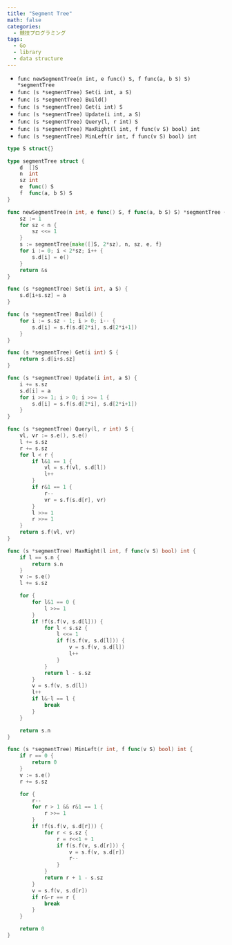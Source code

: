 ```yaml
---
title: "Segment Tree"
math: false
categories:
  - 競技プログラミング
tags:
  - Go
  - library
  - data structure
---
```


- `func newSegmentTree(n int, e func() S, f func(a, b S) S) *segmentTree`
- `func (s *segmentTree) Set(i int, a S)`
- `func (s *segmentTree) Build()`
- `func (s *segmentTree) Get(i int) S`
- `func (s *segmentTree) Update(i int, a S)`
- `func (s *segmentTree) Query(l, r int) S`
- `func (s *segmentTree) MaxRight(l int, f func(v S) bool) int`
- `func (s *segmentTree) MinLeft(r int, f func(v S) bool) int`

```go
type S struct{}

type segmentTree struct {
	d  []S
	n  int
	sz int
	e  func() S
	f  func(a, b S) S
}

func newSegmentTree(n int, e func() S, f func(a, b S) S) *segmentTree {
	sz := 1
	for sz < n {
		sz <<= 1
	}
	s := segmentTree{make([]S, 2*sz), n, sz, e, f}
	for i := 0; i < 2*sz; i++ {
		s.d[i] = e()
	}
	return &s
}

func (s *segmentTree) Set(i int, a S) {
	s.d[i+s.sz] = a
}

func (s *segmentTree) Build() {
	for i := s.sz - 1; i > 0; i-- {
		s.d[i] = s.f(s.d[2*i], s.d[2*i+1])
	}
}

func (s *segmentTree) Get(i int) S {
	return s.d[i+s.sz]
}

func (s *segmentTree) Update(i int, a S) {
	i += s.sz
	s.d[i] = a
	for i >>= 1; i > 0; i >>= 1 {
		s.d[i] = s.f(s.d[2*i], s.d[2*i+1])
	}
}

func (s *segmentTree) Query(l, r int) S {
	vl, vr := s.e(), s.e()
	l += s.sz
	r += s.sz
	for l < r {
		if l&1 == 1 {
			vl = s.f(vl, s.d[l])
			l++
		}
		if r&1 == 1 {
			r--
			vr = s.f(s.d[r], vr)
		}
		l >>= 1
		r >>= 1
	}
	return s.f(vl, vr)
}

func (s *segmentTree) MaxRight(l int, f func(v S) bool) int {
	if l == s.n {
		return s.n
	}
	v := s.e()
	l += s.sz

	for {
		for l&1 == 0 {
			l >>= 1
		}
		if !f(s.f(v, s.d[l])) {
			for l < s.sz {
				l <<= 1
				if f(s.f(v, s.d[l])) {
					v = s.f(v, s.d[l])
					l++
				}
			}
			return l - s.sz
		}
		v = s.f(v, s.d[l])
		l++
		if l&-l == l {
			break
		}
	}

	return s.n
}

func (s *segmentTree) MinLeft(r int, f func(v S) bool) int {
	if r == 0 {
		return 0
	}
	v := s.e()
	r += s.sz

	for {
		r--
		for r > 1 && r&1 == 1 {
			r >>= 1
		}
		if !f(s.f(v, s.d[r])) {
			for r < s.sz {
				r = r<<1 + 1
				if f(s.f(v, s.d[r])) {
					v = s.f(v, s.d[r])
					r--
				}
			}
			return r + 1 - s.sz
		}
		v = s.f(v, s.d[r])
		if r&-r == r {
			break
		}
	}

	return 0
}

```
